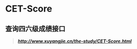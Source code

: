 ﻿CET-Score
=========
查询四六级成绩接口
------------------
> ***http://www.xuyangjie.cn/the-study/CET-Score.html***
